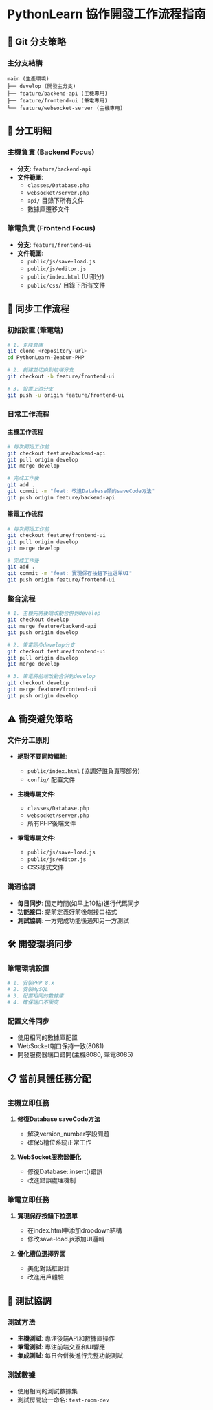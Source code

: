 # PythonLearn 協作開發工作流程指南

## 🚀 Git 分支策略

### 主分支結構
```
main (生產環境)
├── develop (開發主分支)
├── feature/backend-api (主機專用)
├── feature/frontend-ui (筆電專用)
└── feature/websocket-server (主機專用)
```

## 📝 分工明細

### 主機負責 (Backend Focus)
- **分支**: `feature/backend-api`
- **文件範圍**:
  - `classes/Database.php`
  - `websocket/server.php` 
  - `api/` 目錄下所有文件
  - 數據庫遷移文件

### 筆電負責 (Frontend Focus)  
- **分支**: `feature/frontend-ui`
- **文件範圍**:
  - `public/js/save-load.js`
  - `public/js/editor.js`
  - `public/index.html` (UI部分)
  - `public/css/` 目錄下所有文件

## 🔄 同步工作流程

### 初始設置 (筆電端)
```bash
# 1. 克隆倉庫
git clone <repository-url>
cd PythonLearn-Zeabur-PHP

# 2. 創建並切換到前端分支
git checkout -b feature/frontend-ui

# 3. 設置上游分支
git push -u origin feature/frontend-ui
```

### 日常工作流程

#### 主機工作流程
```bash
# 每次開始工作前
git checkout feature/backend-api
git pull origin develop
git merge develop

# 完成工作後
git add .
git commit -m "feat: 改進Database類的saveCode方法"
git push origin feature/backend-api
```

#### 筆電工作流程  
```bash
# 每次開始工作前
git checkout feature/frontend-ui
git pull origin develop
git merge develop

# 完成工作後
git add .
git commit -m "feat: 實現保存按鈕下拉選單UI"
git push origin feature/frontend-ui
```

### 整合流程
```bash
# 1. 主機先將後端改動合併到develop
git checkout develop
git merge feature/backend-api
git push origin develop

# 2. 筆電同步develop分支
git checkout feature/frontend-ui
git pull origin develop
git merge develop

# 3. 筆電將前端改動合併到develop
git checkout develop
git merge feature/frontend-ui
git push origin develop
```

## ⚠️ 衝突避免策略

### 文件分工原則
- **絕對不要同時編輯**:
  - `public/index.html` (協調好誰負責哪部分)
  - `config/` 配置文件

- **主機專屬文件**:
  - `classes/Database.php`
  - `websocket/server.php`
  - 所有PHP後端文件

- **筆電專屬文件**:
  - `public/js/save-load.js`
  - `public/js/editor.js`
  - CSS樣式文件

### 溝通協調
- **每日同步**: 固定時間(如早上10點)進行代碼同步
- **功能接口**: 提前定義好前後端接口格式
- **測試協調**: 一方完成功能後通知另一方測試

## 🛠️ 開發環境同步

### 筆電環境設置
```bash
# 1. 安裝PHP 8.x
# 2. 安裝MySQL
# 3. 配置相同的數據庫
# 4. 確保端口不衝突
```

### 配置文件同步
- 使用相同的數據庫配置
- WebSocket端口保持一致(8081)
- 開發服務器端口錯開(主機8080, 筆電8085)

## 📋 當前具體任務分配

### 主機立即任務
1. **修復Database saveCode方法**
   - 解決version_number字段問題
   - 確保5槽位系統正常工作

2. **WebSocket服務器優化**
   - 修復Database::insert()錯誤
   - 改進錯誤處理機制

### 筆電立即任務
1. **實現保存按鈕下拉選單**
   - 在index.html中添加dropdown結構
   - 修改save-load.js添加UI邏輯

2. **優化槽位選擇界面**
   - 美化對話框設計
   - 改進用戶體驗

## 🔧 測試協調

### 測試方法
- **主機測試**: 專注後端API和數據庫操作
- **筆電測試**: 專注前端交互和UI響應
- **集成測試**: 每日合併後進行完整功能測試

### 測試數據
- 使用相同的測試數據集
- 測試房間統一命名: `test-room-dev` 